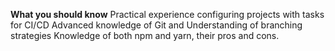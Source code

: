 **What you should know**
Practical experience configuring projects with tasks for CI/CD
Advanced knowledge of Git and Understanding of branching strategies
Knowledge of both npm and yarn, their pros and cons. 